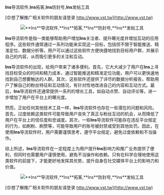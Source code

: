 **Ins**导流软件,**Ins**拓客,**Ins**防封号,**Ins**发帖工具

[😍想了解推广相关软件的朋友请登录 http://www.vst.tw](http://www.vst.tw)

 <center><img src="https://vst.tw/MP4/tuiguang/png/7.png" alt="**Ins**导流软件,**Ins**拓客,**Ins**防封号,**Ins**发帖工具"></center>

**Ins**导流软件是指一类能够帮助用户增加**Ins**关注者、提升曝光度并增加互动的应用程序。这些软件通常通过一系列功能来实现这一目标，包括但不限于智能推送、精准定位、数据分析等。用户可以通过这些软件方便快捷地找到目标用户群，并展示自己的内容，从而吸引更多的关注和互动。

**Ins**导流软件的出现，给用户带来了诸多便利。首先，它大大减少了用户在**Ins**上寻找目标受众的时间和精力成本，通过智能推送和精准定位功能，用户可以更快速地找到自己想要触达的人群。其次，这些软件还提供了详尽的数据分析报告，帮助用户了解自己的粉丝特征和互动情况，有针对性地改进自己的内容和互动方式。最后，**Ins**导流软件还通常提供一系列的增长工具，如自动点赞、自动评论等，进一步增加了用户在平台上的曝光度。

然而，正如任何其他技术工具一样，**Ins**导流软件也存在一些潜在的问题和风险。首先，过度依赖这类软件可能导致用户丧失了真正与粉丝互动的机会，从而降低了用户在平台上的信任度和忠诚度。其次，一些**Ins**导流软件可能存在违反平台规定的行为，如刷粉、刷赞等，可能导致用户的账号被封禁或受到其他处罚。因此，在使用**Ins**导流软件时，用户需要谨慎思考，遵守平台规定，避免过度依赖和不当操作。

综上所述，**Ins**导流软件在一定程度上为用户提升**Ins**影响力和推广业务提供了便利，但同时也需要用户谨慎使用，避免不当操作和依赖。只有在科学合理地使用这类软件的前提下，才能更好地发挥其优势，提升自身在社交媒体平台上的影响力和价值。

 <center><img src="https://vst.tw/MP4/tuiguang/png/5.png" alt="**Ins**导流软件,**Ins**拓客,**Ins**防封号,**Ins**发帖工具"></center>

[😍想了解推广相关软件的朋友请登录 http://www.vst.tw](http://www.vst.tw)



